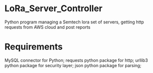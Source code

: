 # LoRa_Server_Controller
Python program managing a Semtech lora set of servers, getting http requests from AWS cloud and post reports

# Requirements
MySQL connector for Python;
requests python package for http;
urllib3 python package for security layer;
json python package for parsing;
